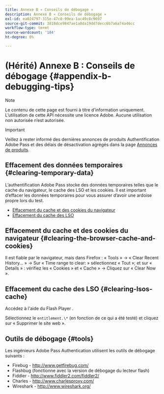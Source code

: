 ```yaml
---
title: Annexe B « Conseils de débogage »
description: Annexe B « Conseils de débogage »
exl-id: ea024797-315e-47c0-99ea-1ac49c8c9697
source-git-commit: 3818dce9847ae1a0da19dd7decc6b7a6a74a46cc
workflow-type: tm+mt
source-wordcount: '184'
ht-degree: 0%

---
```


# (Hérité) Annexe B : Conseils de débogage {#appendix-b-debugging-tips}

>[!NOTE]
>
>Le contenu de cette page est fourni à titre d’information uniquement. L’utilisation de cette API nécessite une licence Adobe. Aucune utilisation non autorisée n’est autorisée.

>[!IMPORTANT]
>
> Veillez à rester informé des dernières annonces de produits Authentification Adobe Pass et des délais de désactivation agrégés dans la page [Annonces de produits](/help/authentication/product-announcements.md).

## Effacement des données temporaires {#clearing-temporary-data}

L’authentification Adobe Pass stocke des données temporaires telles que le cache du navigateur, le cache des LSO et les cookies. Il est important d’effacer les données temporaires pour vous assurer d’avoir une ardoise propre lors du test.

- [Effacement du cache et des cookies du navigateur](#clearing-the-browser-cache-and-cookies)
- [Effacement du cache des LSO](#clearing-lsos-cache)


## Effacement du cache et des cookies du navigateur {#clearing-the-browser-cache-and-cookies}

Il est fiable par le navigateur, mais dans Firefox : « Tools » -\> « Clear Recent History... » -\> Sur « Time range to clear: » sélectionnez « Tout »; et sur « Details » : vérifiez les « Cookies » et « Cache » -\> Cliquez sur « Clear Now ».


## Effacement du cache des LSO {#clearing-lsos-cache}

Accédez à l&#39;aide du Flash Player [](http://www.macromedia.com/support/documentation/en/flashplayer/help/settings_manager07.html).

Sélectionnez le ```entitlement.\*``` (en fonction de ce qui a été testé) et cliquez sur « Supprimer le site web ».


## Outils de débogage {#tools}

Les ingénieurs Adobe Pass Authentication utilisent les outils de débogage suivants :

- Firebug - <http://www.getfirebug.com/>
- Flashbug (fonctionne avec la version de débogage du lecteur flash)
- Fiddler - <http://www.fiddler2.com/fiddler2/>
- Charles - <http://www.charlesproxy.com/>
- Wireshark - <http://www.wireshark.org/>


<!--
## Related Information

- [Programmer Integration Guide](/help/authentication/programmer-integration-guide-overview.md)

- [Using Charles Proxy (Tech Note)](https://tve.zendesk.com/hc/en-us/articles/204962849-Using-Charles-Proxy)
-->
